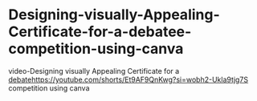 # Designing-visually-Appealing-Certificate-for-a-debatee-competition-using-canva
video-Designing visually Appealing Certificate for a [debate](https://youtube.com/shorts/Et9AF9QnKwg?si=wobh2-Ukla9tjg7S)https://youtube.com/shorts/Et9AF9QnKwg?si=wobh2-Ukla9tjg7S competition using canva 
